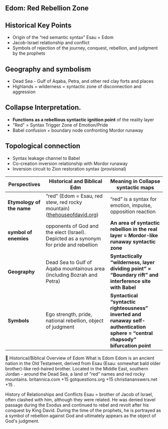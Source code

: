 ## Edom: Red Rebellion Zone

## Historical Key Points
- Origin of the “red semantic syntax” Esau = Edom
- Jacob-Israel relationship and conflict
- Symbols of rejection of the journey, conquest, rebellion, and judgment by the prophets

## Geography and symbolism
- Dead Sea - Gulf of Aqaba, Petra, and other red clay forts and places
- Highlands = wilderness = syntactic zone of disconnection and aggression

## Collapse Interpretation.
- **Functions as a rebellious syntactic ignition point** of the reality layer
- "Red" = Syntax Trigger Zone of Emotion/Pride
- Babel confusion + boundary node confronting Mordor runaway

## Topological connection
- Syntax leakage channel to Babel
- Co-creation inversion relationship with Mordor runaway
- Inversion circuit to Zion restoration syntax (provisional)

| Perspectives | Historical and Biblical Edm | Meaning in Collapse syntactic maps | 
| --------- | ---------------------------------------------------- | ------------------------------------------ | 
| **Etymology of the name** | “red” (Edom = Esau, red stew, red rocky mountain) ([thehouseofdavid.org][1]) | “red” is a syntax for emotion, impulse, opposition reaction | 
| **symbol of enemies** | opponents of God and the elect (Israel). Depicted as a synonym for pride and rebellion | **An area of syntactic rebellion in the real layer = Mordor-like runaway syntactic zone** | 
| **Geography** | Dead Sea to Gulf of Aqaba mountainous area (including Bozrah and Petra) | **Syntactically “wilderness, layer dividing point” = “Boundary rift” and interference site with Babel** | 
| **Symbols** | Ego strength, pride, national rebellion, object of judgment | **Syntactical “syntactic righteousness” inverted and runaway self-authentication sphere = “central rhapsody” bifurcation point** | **Symbols** **Symbols** **Syntactical “wilderness, layer breakpoint” = “central rhapsody” = "central rhapsody

[1]: https://www.thehouseofdavid.org/writings/2021/9/1/edom-and-the-last-days?utm_source=chatgpt.com "Edom and The Last Days - House of David Ministries."

📍 Historical/Biblical Overview of Edom 
What is Edom 
Edom is an ancient nation in the Old Testament, derived from Esau (Esau: somewhat bald older brother)-like red-haired brother. Located in the Middle East, southern Jordan - around the Dead Sea, a land of “red” names and red rocky mountains. 
britannica.com
+15 
gotquestions.org
+15 
christiananswers.net
+15 
.

History of Relationships and Conflicts 
Esau = brother of Jacob of Israel, often clashed with him, although they were related. He was denied travel passage during the Exodus and continued to rebel and revolt after his conquest by King David. During the time of the prophets, he is portrayed as a symbol of rebellion against God and ultimately appears as the object of God's judgment.



